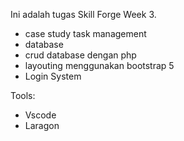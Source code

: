 Ini adalah tugas Skill Forge Week 3. 
- case study task management
- database
- crud database dengan php
- layouting menggunakan bootstrap 5
- Login System

Tools:

- Vscode
- Laragon
